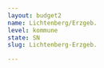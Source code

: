 ```yaml
---
layout: budget2
name: Lichtenberg/Erzgeb.
level: kommune
state: SN
slug: Lichtenberg-Erzgeb.

---
```



